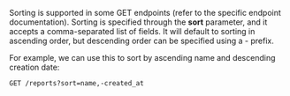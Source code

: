 Sorting is supported in some GET endpoints (refer to the specific endpoint documentation). Sorting is specified through the **sort** parameter, and it accepts a comma-separated list of fields. It will default to sorting in ascending order, but descending order can be specified using a - prefix.

For example, we can use this to sort by ascending name and descending creation date:

``` GET /reports?sort=name,-created_at ```